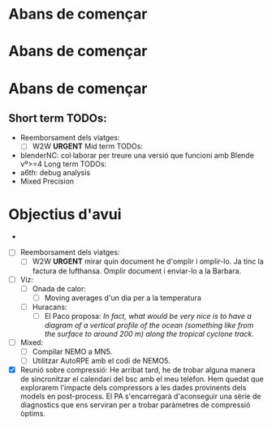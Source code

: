 # Abans de començar
# Abans de començar
# Abans de començar
Short term TODOs:
- 
- Reemborsament dels viatges:
	- [ ] W2W **URGENT**
Mid term TODOs:
- blenderNC: col·laborar per treure una versió que funcioni amb Blende vº>=4 
Long term TODOs:
- a6th: debug analysis
- Mixed Precision

# Objectius d'avui

- 
- [ ] Reemborsament dels viatges:
	- [ ] W2W **URGENT** mirar quin document he d'omplir i omplir-lo.
	      Ja tinc la factura de lufthansa. Omplir document i enviar-lo a la Barbara.
- [ ] Viz:
	- [ ] Onada de calor:
		- [ ] Moving averages d'un dia per a la temperatura
	- [ ] Huracans:
		- [ ] El Paco proposa: *In fact, what would be very nice is to have a diagram of a vertical profile of the ocean (something like from the surface to around 200 m) along the tropical cyclone track.*
- [ ] Mixed:
	- [ ] Compilar NEMO a MN5.
	- [ ] Utilitzar AutoRPE amb el codi de NEMO5.
- [x] Reunió sobre compressió:
      He arribat tard, he de trobar alguna manera de sincronitzar el calendari del bsc amb el meu telèfon.
      Hem quedat que explorarem l'impacte dels compressors a les dades provinents dels models en post-process. El PA s'encarregarà d'aconseguir una sèrie de diagnostics que ens serviran per a trobar paràmetres de compressió òptims.